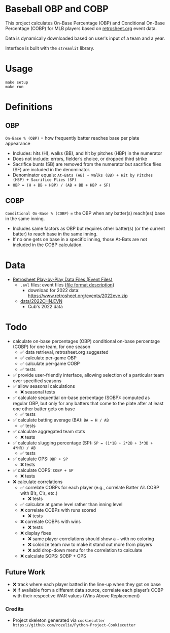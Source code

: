 # Baseball OBP and COBP

This project calculates On-Base Percentage (OBP) and Conditional On-Base Percentage (COBP) for MLB
players based on [retrosheet.org](retrosheet.org) event data.

Data is dynamically downloaded based on user's input of a team and a year.

Interface is built with the `streamlit` library.

# Usage
```shell
make setup
make run
```

# Definitions 
## OBP
`On-Base % (OBP)` = how frequently batter reaches base per plate appearance

- Includes: hits (H), walks (BB), and hit by pitches (HBP) in the numerator
- Does not include: errors, fielder’s choice, or dropped third strike
- Sacrifice bunts (SB) are removed from the numerator but sacrifice flies (SF) are
included in the denominator.
- Denominator equals: `At-Bats (AB) + Walks (BB) + Hit by Pitches (HBP) + Sacrifice
Flies (SF)`
- `OBP = (H + BB + HBP) / (AB + BB + HBP + SF)`

## COBP
`Conditional On-Base % (COBP)` = the OBP when any batter(s) reach(es) base in the
same inning.
- Includes same factors as OBP but requires other batter(s) (or the current batter) to reach base in the same inning.
- If no one gets on base in a specific inning, those At-Bats are not included in the COBP calculation.

# Data
- [Retrosheet Play-by-Play Data Files (Event Files)](https://www.retrosheet.org/game.htm)
  - `.evl` files: event files ([file format description](https://www.retrosheet.org/eventfile.htm))
    - download for 2022 data: https://www.retrosheet.org/events/2022eve.zip
  - [data/2022CHN.EVN](data/2022CHN.EVN)
    - Cub's 2022 data

# Todo
- calculate on-base percentages (OBP) conditional on-base percentage (COBP) for one team, for one season
  - ✅ data retrieval, retrosheet.org suggested
  - ✅ calculate per-game OBP
  - ✅ calculate per-game COBP
  - ✅ tests
- ✅ provide user-friendly interface, allowing selection of a particular team over specified seasons
- ✅ allow seasonal calculations
  - ❌ seasonal tests
- ✅ calculate sequential on-base percentage (SOBP): computed as regular OBP, but only for any batters that come to the plate after at least one other batter gets on base
  - ✅ tests
- ✅ calculate batting average (BA): `BA = H / AB`
  - ✅ tests
- ✅ calculate aggregated team stats
  - ❌ tests
- ✅ calculate slugging percentage (SP): `SP = (1*1B + 2*2B + 3*3B + 4*HR) / AB`
  - ✅ tests
- ✅ calculate OPS: `OBP + SP`
  - ❌ tests
- ✅ calculate COPS: `COBP + SP`
  - ❌ tests
- ❌ calculate correlations
  - ✅ correlate COBPs for each player (e.g., correlate Batter A’s COBP with B’s, C’s, etc.)
    - ❌ tests
  - ✅ calculate at game level rather than inning level
  - ❌ correlate COBPs with runs scored
    - ❌ tests
  - ❌ correlate COBPs with wins
    - ❌ tests
  - ❌ display fixes
    - ❌ same player correlations should show a `-` with no coloring
    - ❌ colorize team row to make it stand out more from players
    - ❌ add drop-down menu for the correlation to calculate
  - ❌ calculate SOPS: SOBP + OPS

## Future Work
- ❌ track where each player batted in the line-up when they got on base
- ❌ if available from a different data source, correlate each player’s COBP with their respective WAR values (Wins Above Replacement)

### Credits
- Project skeleton generated via `cookiecutter https://github.com/rozelie/Python-Project-Cookiecutter`
